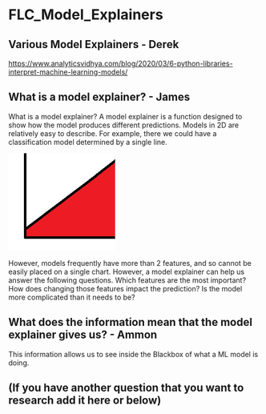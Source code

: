 # FLC_Model_Explainers






## Various Model Explainers - Derek

https://www.analyticsvidhya.com/blog/2020/03/6-python-libraries-interpret-machine-learning-models/



## What is a model explainer? - James

What is a model explainer?
A model explainer is a function designed to show how the model produces different predictions.
Models in 2D are relatively easy to describe. For example, there we could have a classification model determined by a single line.

![](2DModel.png)

However, models frequently have more than 2 features, and so cannot be easily placed on a single chart. However, a model explainer can help us answer the following questions.
Which features are the most important?
How does changing those features impact the prediction?
Is the model more complicated than it needs to be?





## What does the information mean that the model explainer gives us? - Ammon 

This information allows us to see inside the Blackbox of what a ML model is doing.






## (If you have another question that you want to research add it here or below)






##
